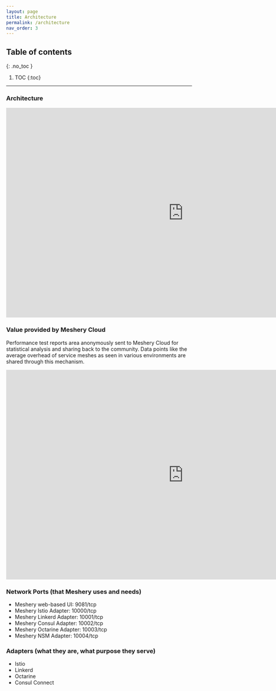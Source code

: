 ```yaml
---
layout: page
title: Architecture
permalink: /architecture
nav_order: 3
---
```


## Table of contents
{: .no_toc }

1. TOC
{:toc}

---
### Architecture

<div class="iframe-container">
 <iframe src="https://docs.google.com/presentation/d/e/2PACX-1vSj6eYr6AgZ4mBgOL_Gv9T4WyLBFkPv49asNtdw1_Gn_xCsk37QRhOjdBRB-3Jp1ehneFmm2dpgFie-/embed?start=false&loop=false&delayms=3000#slide=id.g55c4016581_0_0" frameborder="0" width="960" height="569" allowfullscreen="true" mozallowfullscreen="true" webkitallowfullscreen="true"></iframe>
</div> 

### Value provided by Meshery Cloud
Performance test reports area anonymously sent to Meshery Cloud for statistical analysis and sharing back to the community. Data points like the average overhead of service meshes as seen in various environments are shared through this mechanism.
<div class="iframe-container">
    <iframe src="https://docs.google.com/presentation/d/e/2PACX-1vSj6eYr6AgZ4mBgOL_Gv9T4WyLBFkPv49asNtdw1_Gn_xCsk37QRhOjdBRB-3Jp1ehneFmm2dpgFie-/embed?start=false&loop=false&delayms=3000#slide=id.g4f68f671f0_0_0" frameborder="0" width="960" height="569" allowfullscreen="true" mozallowfullscreen="true" webkitallowfullscreen="true"></iframe>

</div> 

### Network Ports (that Meshery uses and needs)
- Meshery web-based UI: 9081/tcp
- Meshery Istio Adapter: 10000/tcp
- Meshery Linkerd Adapter: 10001/tcp
- Meshery Consul Adapter: 10002/tcp
- Meshery Octarine Adapter: 10003/tcp
- Meshery NSM Adapter: 10004/tcp

### Adapters (what they are, what purpose they serve)
* Istio
* Linkerd
* Octarine
* Consul Connect

